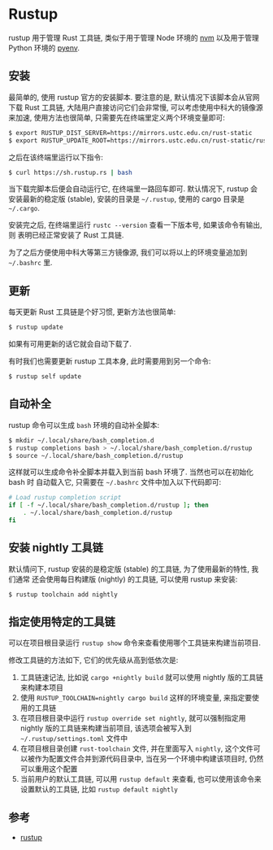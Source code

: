 
# Rustup

rustup 用于管理 Rust 工具链, 类似于用于管理 Node 环境的 [nvm][nvm] 以及用于管理
Python 环境的 [pyenv][pyenv].

## 安装
最简单的, 使用 rustup 官方的安装脚本. 要注意的是, 默认情况下该脚本会从官网下载
Rust 工具链, 大陆用户直接访问它们会非常慢, 可以考虑使用中科大的镜像源来加速,
使用方法也很简单, 只需要先在终端里定义两个环境变量即可:

```bash
$ export RUSTUP_DIST_SERVER=https://mirrors.ustc.edu.cn/rust-static
$ export RUSTUP_UPDATE_ROOT=https://mirrors.ustc.edu.cn/rust-static/rustup
```

之后在该终端里运行以下指令:
```bash
$ curl https://sh.rustup.rs | bash
```
当下载完脚本后便会自动运行它, 在终端里一路回车即可.
默认情况下, rustup 会安装最新的稳定版 (stable), 安装的目录是 `~/.rustup`, 使用的
cargo 目录是 `~/.cargo`.

安装完之后, 在终端里运行 `rustc --version` 查看一下版本号, 如果该命令有输出, 则
表明已经正常安装了 Rust 工具链.

为了之后方便使用中科大等第三方镜像源, 我们可以将以上的环境变量追加到 `~/.bashrc` 里.

## 更新
每天更新 Rust 工具链是个好习惯, 更新方法也很简单:
```bash
$ rustup update
```
如果有可用更新的话它就会自动下载了.

有时我们也需要更新 rustup 工具本身, 此时需要用到另一个命令:
```bash
$ rustup self update
```

## 自动补全
rustup 命令可以生成 `bash` 环境的自动补全脚本:
```bash
$ mkdir ~/.local/share/bash_completion.d
$ rustup completions bash > ~/.local/share/bash_completion.d/rustup
$ source ~/.local/share/bash_completion.d/rustup
```

这样就可以生成命令补全脚本并载入到当前 bash 环境了. 当然也可以在初始化 bash 时
自动载入它, 只需要在 `~/.bashrc` 文件中加入以下代码即可:
```bash
# Load rustup completion script
if [ -f ~/.local/share/bash_completion.d/rustup ]; then
	. ~/.local/share/bash_completion.d/rustup
fi
```

## 安装 nightly 工具链
默认情问下, rustup 安装的是稳定版 (stable) 的工具链, 为了使用最新的特性, 我们通常
还会使用每日构建版 (nightly) 的工具链, 可以使用 rustup 来安装:

```bash
$ rustup toolchain add nightly
```

## 指定使用特定的工具链
可以在项目根目录运行 `rustup show` 命令来查看使用哪个工具链来构建当前项目.

修改工具链的方法如下, 它们的优先级从高到低依次是:
1. 工具链速记法, 比如说 `cargo +nightly build` 就可以使用 nightly 版的工具链来构建本项目
2. 使用 `RUSTUP_TOOLCHAIN=nightly cargo build` 这样的环境变量, 来指定要使用的工具链
3. 在项目根目录中运行 `rustup override set nightly`, 就可以强制指定用 nightly 版的工具链来构建当前项目,
该选项会被写入到 `~/.rustup/settings.toml` 文件中
4. 在项目根目录创建 `rust-toolchain` 文件, 并在里面写入 `nightly`, 这个文件可以被作为配置文件合并到源代码目录中,
当在另一个环境中构建该项目时, 仍然可以重用这个配置
5. 当前用户的默认工具链, 可以用 `rustup default` 来查看, 也可以使用该命令来设置默认的工具链,
比如 `rustup default nightly`

## 参考
- [rustup](https://rust-lang.github.io/rustup)

[rustup]: https://github.com/rust-lang/rustup
[rustup-website]: https://rustup.rs/
[nvm]: https://github.com/nvm-sh/nvm
[pyenv]: https://github.com/pyenv/pyenv
